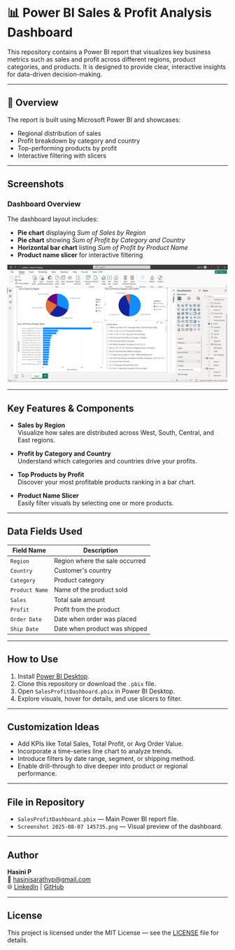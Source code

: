 # 📊 Power BI Sales & Profit Analysis Dashboard

This repository contains a Power BI report that visualizes key business metrics such as sales and profit across different regions, product categories, and products. It is designed to provide clear, interactive insights for data-driven decision-making.

---

## 🚀 Overview

The report is built using Microsoft Power BI and showcases:
- Regional distribution of sales
- Profit breakdown by category and country
- Top-performing products by profit
- Interactive filtering with slicers

---

##  Screenshots

###  Dashboard Overview  
The dashboard layout includes:
- **Pie chart** displaying *Sum of Sales by Region*
- **Pie chart** showing *Sum of Profit by Category and Country*
- **Horizontal bar chart** listing *Sum of Profit by Product Name*
- **Product name slicer** for interactive filtering

![Dashboard Screenshot](https://github.com/hasinii12/Task4-Elevate-labs/raw/main/Screenshot%202025-08-07%20145735.png)


---

##  Key Features & Components

- **Sales by Region**  
  Visualize how sales are distributed across West, South, Central, and East regions.

- **Profit by Category and Country**  
  Understand which categories and countries drive your profits.

- **Top Products by Profit**  
  Discover your most profitable products ranking in a bar chart.

- **Product Name Slicer**  
  Easily filter visuals by selecting one or more products.

---

##  Data Fields Used

| Field Name       | Description                         |
|------------------|-------------------------------------|
| `Region`         | Region where the sale occurred      |
| `Country`        | Customer's country                  |
| `Category`       | Product category                    |
| `Product Name`   | Name of the product sold            |
| `Sales`          | Total sale amount                   |
| `Profit`         | Profit from the product             |
| `Order Date`     | Date when order was placed          |
| `Ship Date`      | Date when product was shipped       |

---

##  How to Use

1. Install [Power BI Desktop](https://powerbi.microsoft.com/desktop/).
2. Clone this repository or download the `.pbix` file.
3. Open `SalesProfitDashboard.pbix` in Power BI Desktop.
4. Explore visuals, hover for details, and use slicers to filter.

---

##  Customization Ideas

- Add KPIs like Total Sales, Total Profit, or Avg Order Value.
- Incorporate a time-series line chart to analyze trends.
- Introduce filters by date range, segment, or shipping method.
- Enable drill-through to dive deeper into product or regional performance.

---

##  File in Repository

- `SalesProfitDashboard.pbix` — Main Power BI report file.
- `Screenshot 2025‑08‑07 145735.png` — Visual preview of the dashboard.

---

##  Author

**Hasini P**  
📧 hasinisarathyp@gmail.com  
🌐 [LinkedIn](https://www.linkedin.com/in/hasini-p-694357261/) | [GitHub](https://github.com/hasinii12)

---

##  License

This project is licensed under the MIT License — see the [LICENSE](LICENSE) file for details.

